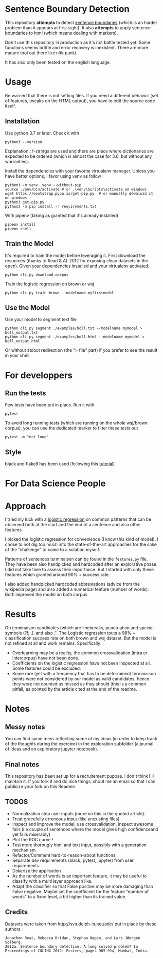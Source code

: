 # Sentence Boundary Detection

This repository **attempts** to detect [sentence boundaries](https://en.wikipedia.org/wiki/Sentence_boundary_disambiguation) (which is an harder problem than it appears at first sight).
It also **attempts** to apply sentence boundaries to html (which means dealing with markers).

Don't use this repository in production as it's not battle tested yet. Some functions seems brittle and error recovery is inexistent. There are more mature tool out there like nltk punkt.

It has also only been tested on the english language.

# Usage

Be warned that there is not setting files. If you need a different behavior (set of features, tweaks on the HTML output), you have to edit the source code itself.

## Installation

Use python 3.7 or later. Check it with
```
python3 --version
```

Explanation : f-strings are used and there are place where dictionaries are expected to be ordered (which is almost the case for 3.6, but without any warranties).


Install the dependencies with your favorite virtualenv manager. 
Unless you have better options, I favor using venv as follow :
```
python3 -m venv .venv --without-pip
source .venv/bin/activate # or .\venv\Scripts\activate on windows
wget https://bootstrap.pypa.io/get-pip.py  # or manually download it on windows
python3 get-pip.py
python3 -m pip install -r requirements.txt
```

With pipenv (taking as granted that it's already installed)
```
pipenv install
pipenv shell
```

## Train the Model

It's required to train the model before leveraging it.
First download the resources (thanks to Read & Al. 2012 for exposing clean datasets in the open).
Given your dependencies installed and your virtualenv activated.

```
python cli.py download-corpus
```

Train the logistic regression on brown or wsj
```
python cli.py train brown --modelname myfirstmodel
```

## Use the Model

Use your model to segment text file

```
python cli.py segment ./examples/boll.txt --modelname mymodel > boll_output.txt
python cli.py segment ./examples/boll.html --modelname mymodel > boll_output.html
```
Or without stdout redirection (the "> file" part) if you prefer to see the result in your shell.

# For developpers


## Run the tests

Few tests have been put in place.
Run it with
```
pytest
```
To avoid long running tests (which are running on the whole wsj/brown corpus), you can use the dedicated marker to filter these tests out
```
pytest -m "not long"
```

## Style

black and flake8 has been used (following this [tutorial](https://ljvmiranda921.github.io/notebook/2018/06/21/precommits-using-black-and-flake8/))

# For Data Science People

# Approach

I tried my luck with a [logistic regression](https://en.wikipedia.org/wiki/Logistic_regression) on common patterns that can be observed both at the start and the end of a sentence and also other features.

I picked the logistic regression for convenience (I know this kind of model). I chose to not dig too much into the state-of-the-art approaches for the sake of the "challenge" to come to a solution myself.

Patterns of sentences terminaison can be found in the `features.py` file. 
They have been also handpicked and hardcoded after an explorative phase. I did not take time to assess their importance. But I started with only these features which granted around 90% + success rate.

I also added handpicked hardcoded abbreviations (advice from the wikipedia page) and also added a numerical feature (number of words).
Both improved the model on both corpus.


# Results

On terminaison candidates (which are linebreaks, punctuation and special symbols (?!;:.), and also .".
The Logistic regression touts a 98% + classification success rate on both brown and wsj dataset.
But the model is not refined at all and work remains. Specifically: 
- Overlearning may be a reality, the common crossvalidation (intra or intercorpus) have not been done.
- Coefficients on the logistic regression have not been inspected at all. Some features could be excluded.
- Some rare (yet with a frequency that has to be determined) terminaison points were not considered by our model as valid candidates, hence they were not counted as missed as they should (this is a common pitfall, as pointed by the article cited at the end of the readme.

# Notes

## Messy notes

You can find some mess reflecting some of my ideas (in order to keep track of the thoughts during the exercice) in the exploration subfolder (a journal of ideas and an exploratory jupyter notebook).


## Final notes

This repository has been set up for a recruitement pupose. I don't think I'll maintain it. If you fork it and do nice things, shout me an email so that I can publicize your fork on this Readme.

## TODOS

- Normalization step user inputs (more on this in the quoted article).
- Treat gracefully erroneous input (like unexisting files)
- Inspect and improve the model, use crossvalidation, inspect awesome fails (i.e couple of sentences where the model gives high confidenceand yet fails miserably)
- Plot the ROC curve !
- Test more thorougly html and text input, possibly with a generation mechanism.
- Refactor/Comment hard-to-reason-about functions
- Separate dev requirements (black, pytest, jupyter) from user requirements
- Dokerize the application
- As the number of words is an important feature, it may be useful to classify with a multi layer approach like.
- Adapt the classifier so that False positive may be more damaging than False negative. Maybe set the coefficient for the feature "number of words" to a fixed level, a bit higher than its trained value. 


## Credits

Datasets were taken from http://svn.delph-in.net/odc/ put in place by these authors :
```
Jonathon Read, Rebecca Dridan, Stephan Oepen, and Lars JØorgen Solberg.
2012a. Sentence boundary detection: A long solved problem? In Proceedings of COLING 2012: Posters, pages 985–994, Mumbai, India.
```




